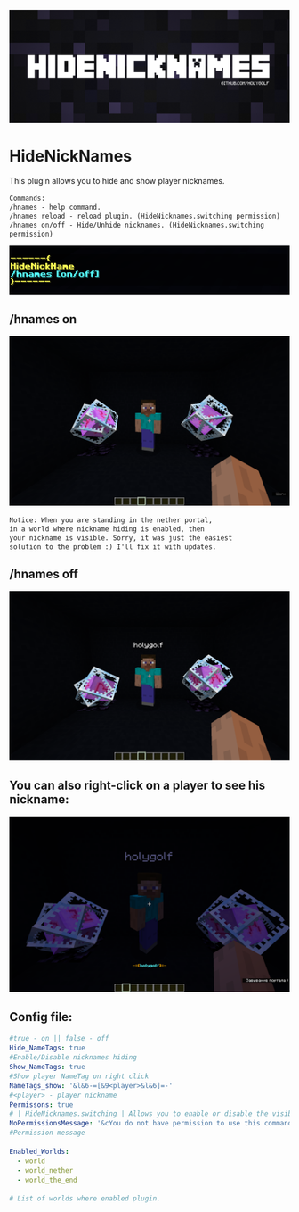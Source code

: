  [![logo](/imagies/6.png)](https://www.spigotmc.org/resources/hidenicknames.77039/)

# HideNickNames
This plugin allows you to hide and show player nicknames.

```
Commands:
/hnames - help command.
/hnames reload - reload plugin. (HideNicknames.switching permission)
/hnames on/off - Hide/Unhide nicknames. (HideNicknames.switching permission)
```

 ![hnames command](/imagies/1.png)
 
 ## /hnames on
 
![hnames on](/imagies/4.png)

```
Notice: When you are standing in the nether portal,
in a world where nickname hiding is enabled, then
your nickname is visible. Sorry, it was just the easiest
solution to the problem :) I'll fix it with updates.
```
 ## /hnames off
 
 ![hnames off](/imagies/3.png)
 
 ## You can also right-click on a player to see his nickname:
 
 ![click](/imagies/2.png)
 
 ## Config file:
 
```yml
#true - on || false - off
Hide_NameTags: true
#Enable/Disable nicknames hiding
Show_NameTags: true
#Show player NameTag on right click
NameTags_show: '&l&6-=[&9<player>&l&6]=-'
#<player> - player nickname
Permissons: true
# | HideNicknames.switching | Allows you to enable or disable the visibility of names for all (Enable or disable plugin) (Default "Op")
NoPermissionsMessage: '&cYou do not have permission to use this command!'
#Permission message

Enabled_Worlds:
  - world
  - world_nether
  - world_the_end

# List of worlds where enabled plugin.
```
